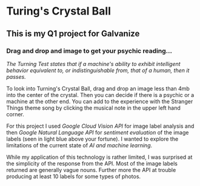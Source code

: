 # Turing's Crystal Ball

## This is my Q1 project for Galvanize
### Drag and drop and image to get your psychic reading...



*The Turning Test states that if a machine's ability to exhibit intelligent behavior equivalent to, or indistinguishable from, that of a human, then it passes.*

To look into Turning's Crystal Ball, drag and drop an image less than 4mb into the center of the crystal. Then you can decide if there is a psychic or a machine at the other end. You can add to the experience with the Stranger Things theme song by clicking the musical note in the upper left hand corner.

For this project I used *Google Cloud Vision API* for image label analysis and then *Google Natural Language API* for *sentiment evaluation* of the image labels (seen in light blue above your fortune). I wanted to explore the limitations of the current state of *AI and machine learning*.

While my application of this technology is rather limited, I was surprised at the simplicity of the response from the API. Most of the image labels returned are generally vague nouns. Further more the API at trouble producing at least 10 labels for some types of photos.
